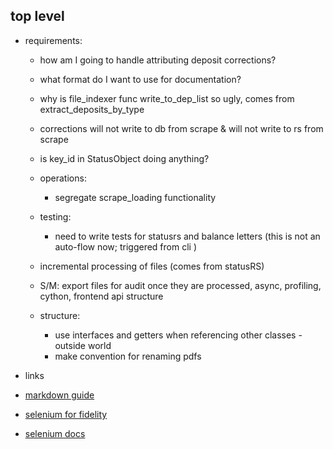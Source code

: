 ## top level

- requirements:

  - how am I going to handle attributing deposit corrections?
  - what format do I want to use for documentation?
  - why is file_indexer func write_to_dep_list so ugly, comes from extract_deposits_by_type

  - corrections will not write to db from scrape & will not write to rs from scrape

  - is key_id in StatusObject doing anything?

  - operations:
    - segregate scrape_loading functionality
  - testing:
    - need to write tests for statusrs and balance letters (this is not an auto-flow now; triggered from cli )
  - incremental processing of files (comes from statusRS)
  - S/M: export files for audit once they are processed, async, profiling, cython, frontend api structure
  - structure:
    - use interfaces and getters when referencing other classes
      -outside world
    - make convention for renaming pdfs

- links
- [markdown guide](https://www.markdownguide.org/basic-syntax/)
- [selenium for fidelity](https://wire.insiderfinance.io/exporting-portfolio-data-from-fidelity-for-analysis-d212ac83ad99)
- [selenium docs](https://selenium-python.readthedocs.io/installation.html)
